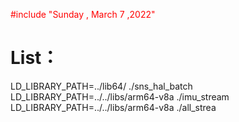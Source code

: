 <font color='red'> #include "Sunday , March 7 ,2022"  </font>

# List：

LD_LIBRARY_PATH=../lib64/ ./sns_hal_batch 
 LD_LIBRARY_PATH=../../libs/arm64-v8a  ./imu_stream     
 LD_LIBRARY_PATH=../../libs/arm64-v8a  ./all_strea